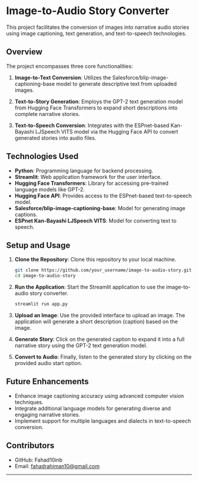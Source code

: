 # Image-to-Audio Story Converter

This project facilitates the conversion of images into narrative audio stories using image captioning, text generation, and text-to-speech technologies.

## Overview

The project encompasses three core functionalities:

1. **Image-to-Text Conversion**: Utilizes the Salesforce/blip-image-captioning-base model to generate descriptive text from uploaded images.

2. **Text-to-Story Generation**: Employs the GPT-2 text generation model from Hugging Face Transformers to expand short descriptions into complete narrative stories.

3. **Text-to-Speech Conversion**: Integrates with the ESPnet-based Kan-Bayashi LJSpeech VITS model via the Hugging Face API to convert generated stories into audio files.

## Technologies Used

- **Python**: Programming language for backend processing.
- **Streamlit**: Web application framework for the user interface.
- **Hugging Face Transformers**: Library for accessing pre-trained language models like GPT-2.
- **Hugging Face API**: Provides access to the ESPnet-based text-to-speech model.
- **Salesforce/blip-image-captioning-base**: Model for generating image captions.
- **ESPnet Kan-Bayashi LJSpeech VITS**: Model for converting text to speech.

## Setup and Usage

1. **Clone the Repository**: Clone this repository to your local machine.
   
   ```bash
   git clone https://github.com/your_username/image-to-audio-story.git
   cd image-to-audio-story
   ```

2. **Run the Application**: Start the Streamlit application to use the image-to-audio story converter.

   ```bash
   streamlit run app.py
   ```

3. **Upload an Image**: Use the provided interface to upload an image. The application will generate a short description (caption) based on the image.

4. **Generate Story**: Click on the generated caption to expand it into a full narrative story using the GPT-2 text generation model.

5. **Convert to Audio**: Finally, listen to the generated story by clicking on the provided audio start option.

## Future Enhancements

- Enhance image captioning accuracy using advanced computer vision techniques.
- Integrate additional language models for generating diverse and engaging narrative stories.
- Implement support for multiple languages and dialects in text-to-speech conversion.

## Contributors

- GitHub: Fahad10inb
- Email: fahadrahiman10@gmail.com

---


